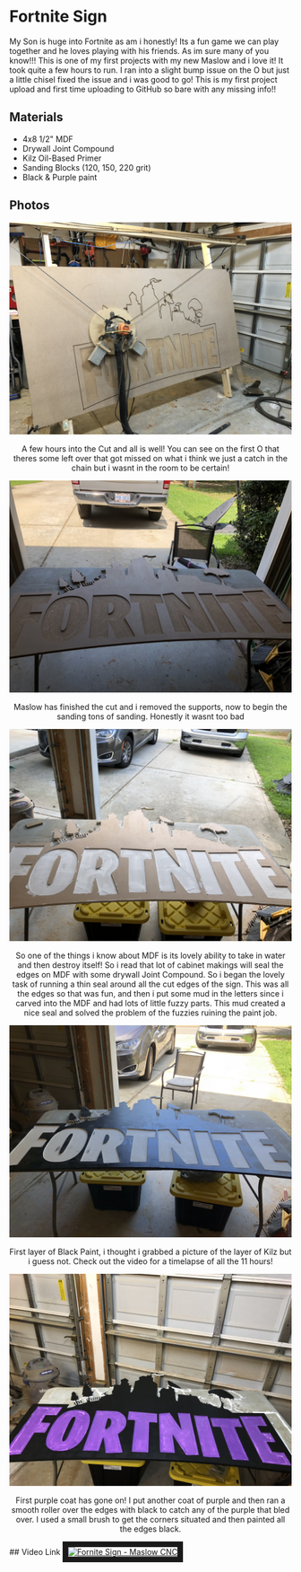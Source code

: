 # Fortnite Sign

My Son is huge into Fortnite as am i honestly!  Its a fun game we can play together and he loves playing with his friends.  As im sure many of you know!!!  This is one of my first projects with my new Maslow and i love it!  It took quite a few hours to run.  I ran into a slight bump issue on the O but just a little chisel fixed the issue and i was good to go!  This is my first project upload and first time uploading to GitHub so bare with any missing info!!

## Materials
* 4x8 1/2" MDF
* Drywall Joint Compound
* Kilz Oil-Based Primer
* Sanding Blocks (120, 150, 220 grit)
* Black & Purple paint


## Photos
<p align="center">
  <img src="https://github.com/MaslowCommunityGarden/Fortnite-Sign/blob/master/IMG_0932.jpeg?raw=true" />
</p>
<p align="center">
A few hours into the Cut and all is well!  You can see on the first O that theres some left over that got missed on what i think we just a catch in the chain but i wasnt in the room to be certain!
</p>
<p align="center">
  <img src="https://github.com/MaslowCommunityGarden/Fortnite-Sign/blob/master/IMG_0935.jpeg?raw=true" />
</p>
<p align="center">
Maslow has finished the cut and i removed the supports,  now to begin the sanding tons of sanding.  Honestly it wasnt too bad
</p>
<p align="center">
  <img src="https://github.com/MaslowCommunityGarden/Fortnite-Sign/blob/master/IMG_0936.jpeg?raw=true" />
</p>
<p align="center">
So one of the things i know about MDF is its lovely ability to take in water and then destroy itself!  So i read that lot of cabinet makings will seal the edges on MDF with some drywall Joint Compound.  So i began the lovely task of running a thin seal around all the cut edges of the sign.  This was all the edges so that was fun, and then i put some mud in the letters since i carved into the MDF and had lots of little fuzzy parts.  This mud created a nice seal and solved the problem of the fuzzies ruining the paint job.
</p>
<p align="center">
  <img src="https://github.com/MaslowCommunityGarden/Fortnite-Sign/blob/master/IMG_0937.jpeg?raw=true" />
</p>
<p align="center">
First layer of Black Paint,  i thought i grabbed a picture of the layer of Kilz but i guess not.  Check out the video for a timelapse of all the 11 hours!
</p>
<p align="center">
  <img src="https://github.com/MaslowCommunityGarden/Fortnite-Sign/blob/master/IMG_0942.jpeg?raw=true" />
</p>
<p align="center">
First purple coat has gone on!  I put another coat of purple and then ran a smooth roller over the edges with black to catch any of the purple that bled over.  I used a small brush to get the corners situated and then painted all the edges black.
</p>
## Video Link
<a href="http://www.youtube.com/watch?feature=player_embedded&v=NHVhrFNipMA
" target="_blank"><img src="http://img.youtube.com/vi/NHVhrFNipMA/0.jpg" 
alt="Fornite Sign - Maslow CNC" width="240" height="180" border="10" /></a>


